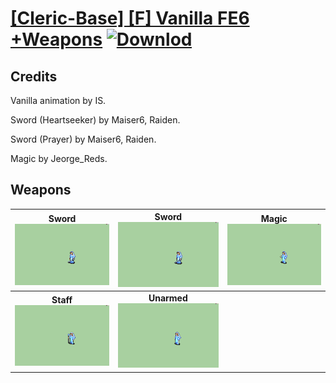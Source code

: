 # [\[Cleric-Base\] \[F\] Vanilla FE6 +Weapons](./) [![Downlod](https://img.shields.io/badge/Download--red?style=social&logo=github)](https://minhaskamal.github.io/DownGit/#/home?url=https://github.com/Klokinator/FE-Repo/tree/main/Battle%20Animations%2FMagi%20-%20Holy-Type%2F%5BCleric-Base%5D%20%5BF%5D%20Vanilla%20FE6%20%2BWeapons)
## Credits

Vanilla animation by IS.

Sword (Heartseeker) by Maiser6, Raiden.

Sword (Prayer) by Maiser6, Raiden.

Magic by Jeorge_Reds.

## Weapons

| <b>Sword</b><br/><img alt="Sword animation" src="./1.%20Sword%20(Heartseeker)/Sword.gif"/> | <b>Sword</b><br/><img alt="Sword animation" src="./1.%20Sword%20(Prayer)/Sword.gif"/> | <b>Magic</b><br/><img alt="Magic animation" src="./6.%20Magic/Magic.gif"/> |
| :---: | :---: | :---: |
| <b>Staff</b><br/><img alt="Staff animation" src="./7.%20Staff/Staff.gif"/> | <b>Unarmed</b><br/><img alt="Unarmed animation" src="./8.%20Unarmed/Unarmed.gif"/> |
